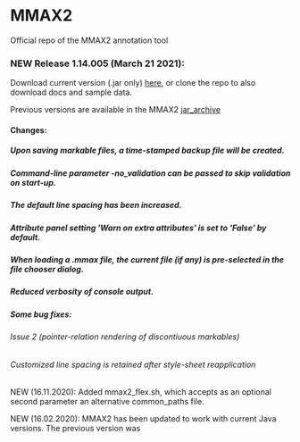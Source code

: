 # MMAX2
Official repo of the MMAX2 annotation tool

### NEW Release 1.14.005 (March 21 2021):

Download current version (.jar only) [here](jar_archive/1.14.005/MMAX2.jar), or clone the repo to also download docs and sample data.

Previous versions are available in the MMAX2 [jar_archive](jar_archive/)

#### Changes:
##### Upon saving markable files, a time-stamped backup file will be created.
##### Command-line parameter -no_validation can be passed to skip validation on start-up.
##### The default line spacing has been increased.
##### Attribute panel setting 'Warn on extra attributes' is set to 'False' by default.
##### When loading a .mmax file, the current file (if any) is pre-selected in the file chooser dialog.
##### Reduced verbosity of console output.
##### Some bug fixes:
###### Issue 2 (pointer-relation rendering of discontiuous markables)
###### Customized line spacing is retained after style-sheet reapplication


#####

NEW (16.11.2020): Added mmax2_flex.sh, which accepts as an optional second parameter an alternative common_paths file.

NEW (16.02.2020): MMAX2 has been updated to work with current Java versions. The previous version was 